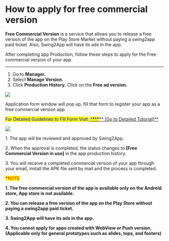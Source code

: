 # How to apply for free commercial version

**Free Commercial Version** is a service that allows you to release a free version of the app on the Play Store Market without paying a swing2app paid ticket. Also, Swing2App will have its ads in the app.

After completing app Production, follow these steps to apply for the Free commercial version of your app.&#x20;

***

1. Go to **Manager.**
2. Select **Manage Version.**
3. Click **Production History.** Click on the **Free ad version.**&#x20;

![](https://support.swing2app.com/wp-content/uploads/2020/02/free\_ad.png)

Application form window will pop up, fill that form to register your app as a free commercial version app. &#x20;

<mark style="color:blue;">For Detailed Guidelines to Fill Form Visit:</mark>[ <mark style="color:blue;">****</mark>** \[Go to Detailed Tutorial\]**](how-to-apply-for-free-commercial-version.md)

&#x20;

![](https://support.swing2app.com/wp-content/uploads/2020/02/s7.png)

1\. The app will be reviewed and approved by Swing2App. &#x20;

2\. When the approval is completed, the status changes to **\[Free Commercial Version in use]** in the app production history.&#x20;

3\. You will receive a completed commercial version of your app through your email, install the APK file sent by mail and the process is completed.&#x20;

&#x20;

<mark style="color:red;">**\***</mark><mark style="color:red;">NOTE</mark>

**1. The free commercial version of the app is available only on the Android store, App store is not available.**

**2. You can release a free version of the app on the Play Store without paying a swing2app paid ticket.**

**3. Swing2App will have its ads in the app.**

**4. You cannot apply for apps created with WebView or Push version. (Applicable only for general prototypes such as slides, tops, and footers)**

